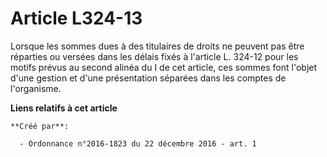 # Article L324-13

Lorsque les sommes dues à des titulaires de droits ne peuvent pas être réparties ou versées dans les délais fixés à l'article
L. 324-12 pour les motifs prévus au second alinéa du I de cet article, ces sommes font l'objet d'une gestion et d'une
présentation séparées dans les comptes de l'organisme.

**Liens relatifs à cet article**

	**Créé par**:

	  - Ordonnance n°2016-1823 du 22 décembre 2016 - art. 1
